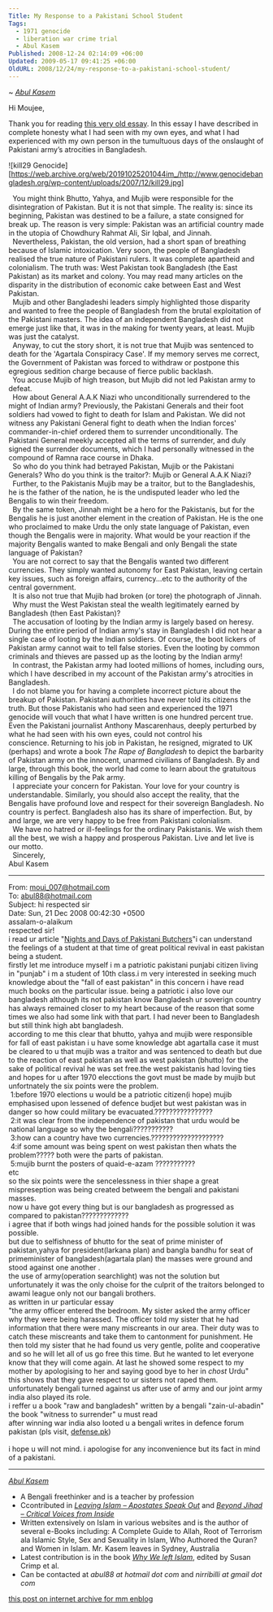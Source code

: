```yaml
---
Title: My Response to a Pakistani School Student
Tags:
  - 1971 genocide
  - liberation war crime trial
  - Abul Kasem
Published: 2008-12-24 02:14:09 +06:00
Updated: 2009-05-17 09:41:25 +06:00
OldURL: 2008/12/24/my-response-to-a-pakistani-school-student/
---
```


~ [*Abul Kasem*](https://gold.mukto-mona.com/Articles/kasem/index.html) 

Hi Moujee,  

Thank you for reading [this very old essay](https://avijit.humanists.net/26th_march/nights_and_days.htm). In this essay I have described in complete honesty what I had seen with my own eyes, and what I had experienced with my own person in the tumultuous days of the onslaught of Pakistani army’s atrocities in Bangladesh.


![kill29 Genocide][https://web.archive.org/web/20191025201044im_/http://www.genocidebangladesh.org/wp-content/uploads/2007/12/kill29.jpg]

 
You might think Bhutto, Yahya, and Mujib were responsible for the disintegration of Pakistan. But it is not that simple. The reality is: since its beginning, Pakistan was destined to be a failure, a state consigned for break up. The reason is very simple: Pakistan was an artificial country made in the utopia of Chowdhury Rahmat Ali, Sir Iqbal, and Jinnah.  
 
Nevertheless, Pakistan, the old version, had a short span of breathing because of Islamic intoxication. Very soon, the people of Bangladesh realised the true nature of Pakistani rulers. It was complete apartheid and colonialism. The truth was: West Pakistan took Bangladesh (the East Pakistan) as its market and colony. You may read many articles on the disparity in the distribution of economic cake between East and West Pakistan.  
 
Mujib and other Bangladeshi leaders simply highlighted those disparity and wanted to free the people of Bangladesh from the brutal exploitation of the Pakistani masters. The idea of an independent Bangladesh did not emerge just like that, it was in the making for twenty years, at least. Mujib was just the catalyst.  
 
Anyway, to cut the story short, it is not true that Mujib was sentenced to death for the 'Agartala Conspiracy Case'. If my memory serves me correct, the Government of Pakistan was forced to withdraw or postpone this egregious sedition charge because of fierce public backlash.  
 
You accuse Mujib of high treason, but Mujib did not led Pakistan army to defeat.  
 
How about General A.A.K Niazi who unconditionally surrendered to the might of Indian army? Previously, the Pakistani Generals and their foot soldiers had vowed to fight to death for Islam and Pakistan. We did not witness any Pakistani General fight to death when the Indian forces' commander-in-chief ordered them to surrender unconditionally. The Pakistani General meekly accepted all the terms of surrender, and duly signed the surrender documents, which I had personally witnessed in the compound of Ramna race course in Dhaka.  
 
So who do you think had betrayed Pakistan, Mujib or the Pakistani Generals? Who do you think is the traitor?: Mujib or General A.A.K Niazi?  
 
Further, to the Pakistanis Mujib may be a traitor, but to the Bangladeshis, he is the father of the nation, he is the undisputed leader who led the Bengalis to win their freedom.  
 
By the same token, Jinnah might be a hero for the Pakistanis, but for the Bengalis he is just another element in the creation of Pakistan. He is the one who proclaimed to make Urdu the only state language of Pakistan, even though the Bengalis were in majority. What would be your reaction if the majority Bengalis wanted to make Bengali and only Bengali the state language of Pakistan?  
 
You are not correct to say that the Bengalis wanted two different currencies. They simply wanted autonomy for East Pakistan, leaving certain key issues, such as foreign affairs, currency...etc to the authority of the central government.  
 
It is also not true that Mujib had broken (or tore) the photograph of Jinnah.  
 
Why must the West Pakistan steal the wealth legitimately earned by Bangladesh (then East Pakistan)?  
 
The accusation of looting by the Indian army is largely based on heresy. During the entire period of Indian army's stay in Bangladesh I did not hear a single case of looting by the Indian soldiers. Of course, the boot lickers of Pakistan army cannot wait to tell false stories. Even the looting by common criminals and thieves are passed up as the looting by the Indian army!  
 
In contrast, the Pakistan army had looted millions of homes, including ours, which I have described in my account of the Pakistan army's atrocities in Bangladesh.  
 
I do not blame you for having a complete incorrect picture about the breakup of Pakistan. Pakistani authorities have never told its citizens the truth. But those Pakistanis who had seen and experienced the 1971 genocide will vouch that what I have written is one hundred percent true. Even the Pakistani journalist Anthony Mascarenhaus, deeply perturbed by what he had seen with his own eyes, could not control his conscience. Returning to his job in Pakistan, he resigned, migrated to UK (perhaps) and wrote a book _The Rape of Bangladesh_ to depict the barbarity of Pakistan army on the innocent, unarmed civilians of Bangladesh. By and large, through this book, the world had come to learn about the gratuitous killing of Bengalis by the Pak army.  
 
I appreciate your concern for Pakistan. Your love for your country is understandable. Similarly, you should also accept the reality, that the Bengalis have profound love and respect for their sovereign Bangladesh. No country is perfect. Bangladesh also has its share of imperfection. But, by and large, we are very happy to be free from Pakistani colonialism.  
 
We have no hatred or ill-feelings for the ordinary Pakistanis. We wish them all the best, we wish a happy and prosperous Pakistan. Live and let live is our motto.  
 
Sincerely,  
Abul Kasem  

----

From: mouj_007@hotmail.com  
To: abul88@hotmail.com  
Subject: hi respected sir  
Date: Sun, 21 Dec 2008 00:42:30 +0500  
assalam-o-alaikum    
respected sir!    
i read ur article "<a href="https://humanists.net/avijit/26th_march/nights_and_days.htm">Nights and Days of Pakistani Butchers</a>"i can understand the feelings of a student at that time of great political revival in east pakistan being a student.    
firstly let me introduce myself i m a patriotic pakistani punjabi citizen living in "punjab" i m a student of 10th class.i m very interested in seeking much knowledge about the "fall of east pakistan" in this concern i have read much books on the particular issue. being a patriotic i also love our bangladesh although its not pakistan know Bangladesh ur soverign country has always remained closer to my heart because of the reason that some times we also had some link with that part. I had never been to Bangladesh but still think high abt bangladesh.  
according to me this clear that bhutto, yahya and mujib were responsible for fall of east pakistan i u have some knowledge abt agartalla case it must be cleared to u that mujib was a traitor and was sentenced to death but due to the reaction of east pakistan as well as west pakistan (bhutto) for the sake of political revival he was set free.the west pakistanis had loving ties and hopes for u after 1970 elecctions the govt must be made by mujib but unfortnately the six points were the problem.  
 1:before 1970 elections u would be a patriotic citizen(i hope) mujib emphasised upon lessened of defence budjet but west pakistan was in danger so how could military be evacuated.????????????????  
 2:it was clear from the independence of pakistan that urdu would be national language so why the bengali???????????  
 3:how can a country have two currencies.????????????????????  
 4:if some amount was being spent on west pakistan then whats the problem????? both were the parts of pakistan.  
 5:mujib burnt the posters of quaid-e-azam ???????????  
etc  
so the six points were the sencelessness in thier shape a great mispreseption was being created betweem the bengali and pakistani masses.  
now u have got every thing but is our bangladesh as progressed as compared to pakistan?????????????  
i agree that if both wings had joined hands for the possible solution it was possible.  
but due to selfishness of bhutto for the seat of prime minister of pakistan,yahya for president(larkana plan) and bangla bandhu for seat of primeminister of bangladesh(agartala plan) the masses were ground and stood against one another .  
the use of army(operation searchlight) was not the solution but unfortunately it was the only choise for the culprit of the traitors belonged to awami league only not our bangali brothers.  
as written in ur particular essay  
"the army officer entered the bedroom. My sister asked the army officer why they were being harassed. The officer told my sister that he had information that there were many miscreants in our area. Their duty was to catch these miscreants and take them to cantonment for punishment. He then told my sister that he had found us very gentle, polite and cooperative and so he will let all of us go free this time. But he wanted to let everyone know that they will come again. At last he showed some respect to my mother by apologising to her and saying good bye to her in _chost_ Urdu"  
this shows that they gave respect to ur sisters not raped them.  
unfortunately bengali turned against us after use of army and our joint army india also played its role.  
i reffer u a book "raw and bangladesh" written by a bengali "zain-ul-abadin"  
the book "witness to surrender" u must read  
after winning war india also looted u a bengali writes in defence forum pakistan \(pls visit, [defense.pk](https://www.defence.pk/forums/military-history/17630-loot-plunder-indian-army-after-liberation-war-1971-a.html)\)  
   
i hope u will not mind. i apologise for any inconvenience but its fact in mind of a pakistani.  

----
*[Abul Kasem](https://gold.mukto-mona.com/Articles/kasem/index.html)*
- A Bengali freethinker and is a teacher by profession
- Ccontributed in [*Leaving Islam – Apostates Speak Out*](https://www.amazon.com/Leaving-Islam-Apostates-Speak-Out/dp/1591020689) and [*Beyond Jihad – Critical Voices from Inside*](https://www.amazon.com/gp/product/1933146192)
- Written extensively on Islam in various websites and is the author of several e-Books including: A Complete Guide to Allah, Root of Terrorism ala Islamic Style, Sex and Sexuality in Islam, Who Authored the Quran? and Women in Islam. Mr. Kasem leaves in Sydney, Australia
- Latest contribution is in the book [*Why We left Islam*](https://www.amazon.com/Why-We-Left-Islam-Muslims/dp/0979267102), edited by Susan Crimp et al.
- Can be contacted at *abul88 at hotmail dot com* and *nirribilli at gmail dot com* 

  
[this post on internet archive for mm enblog](https://web.archive.org/web/20200808203155/http://enblog.mukto-mona.com/2008/12/11/sufisism-vs-terrorism)